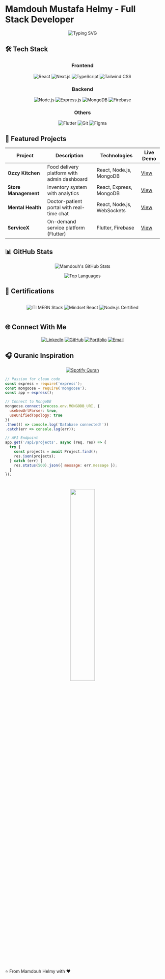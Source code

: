 # Mamdouh Mustafa Helmy - Full Stack Developer

<div align="center">
  <img src="https://readme-typing-svg.demolab.com?font=Fira+Code&size=30&duration=3000&pause=1000&color=38BDF8&center=true&vCenter=true&width=800&height=80&lines=Hello%2C+I'm+Mamdouh+Mustafa+Helmy;Full+Stack+Developer;MERN+Stack+Specialist;UI%2FUX+Enthusiast" alt="Typing SVG" />
</div>

## 🛠️ Tech Stack

<div align="center">
  
### Frontend
![React](https://img.shields.io/badge/React-20232A?style=for-the-badge&logo=react&logoColor=61DAFB)
![Next.js](https://img.shields.io/badge/Next.js-000000?style=for-the-badge&logo=nextdotjs&logoColor=white)
![TypeScript](https://img.shields.io/badge/TypeScript-007ACC?style=for-the-badge&logo=typescript&logoColor=white)
![Tailwind CSS](https://img.shields.io/badge/Tailwind_CSS-38B2AC?style=for-the-badge&logo=tailwind-css&logoColor=white)

### Backend
![Node.js](https://img.shields.io/badge/Node.js-339933?style=for-the-badge&logo=nodedotjs&logoColor=white)
![Express.js](https://img.shields.io/badge/Express.js-000000?style=for-the-badge&logo=express&logoColor=white)
![MongoDB](https://img.shields.io/badge/MongoDB-47A248?style=for-the-badge&logo=mongodb&logoColor=white)
![Firebase](https://img.shields.io/badge/Firebase-FFCA28?style=for-the-badge&logo=firebase&logoColor=black)

### Others
![Flutter](https://img.shields.io/badge/Flutter-02569B?style=for-the-badge&logo=flutter&logoColor=white)
![Git](https://img.shields.io/badge/Git-F05032?style=for-the-badge&logo=git&logoColor=white)
![Figma](https://img.shields.io/badge/Figma-F24E1E?style=for-the-badge&logo=figma&logoColor=white)

</div>

## 🚀 Featured Projects

<div align="center">

| Project | Description | Technologies | Live Demo |
|---------|-------------|--------------|-----------|
| **Ozzy Kitchen** | Food delivery platform with admin dashboard | React, Node.js, MongoDB | [View](https://restaurant-d5367.web.app/) |
| **Store Management** | Inventory system with analytics | React, Express, MongoDB | [View](https://store-management-467c1.web.app/) |
| **Mental Health** | Doctor-patient portal with real-time chat | React, Node.js, WebSockets | [View](https://mental-health-deafe.web.app/) |
| **ServiceX** | On-demand service platform (Flutter) | Flutter, Firebase | [View](https://servicex-741d4.web.app/) |

</div>

## 📊 GitHub Stats

<div align="center">
  
![Mamdouh's GitHub Stats](https://github-readme-stats.vercel.app/api?username=Mamdouh-Helmy&show_icons=true&theme=radical)

![Top Languages](https://github-readme-stats.vercel.app/api/top-langs/?username=Mamdouh-Helmy&layout=compact&theme=radical)

</div>

## 📜 Certifications

<div align="center" style="display: flex; justify-content: center; gap: 15px; flex-wrap: wrap;">

![ITI MERN Stack](https://img.shields.io/badge/ITI-MERN_Stack-007ACC?style=for-the-badge&logo=javascript&logoColor=white)
![Mindset React](https://img.shields.io/badge/Mindset-ReactJS-61DAFB?style=for-the-badge&logo=react&logoColor=black)
![Node.js Certified](https://img.shields.io/badge/Node.js-Certified-339933?style=for-the-badge&logo=nodedotjs&logoColor=white)

</div>

## 🌐 Connect With Me

<div align="center" style="margin-top: 20px;">
  
[![LinkedIn](https://img.shields.io/badge/LinkedIn-0077B5?style=for-the-badge&logo=linkedin&logoColor=white)](https://www.linkedin.com/in/mamdoh-helmy-487418289)
[![GitHub](https://img.shields.io/badge/GitHub-100000?style=for-the-badge&logo=github&logoColor=white)](https://github.com/Mamdouh-Helmy)
[![Portfolio](https://img.shields.io/badge/Portfolio-FF5722?style=for-the-badge&logo=google-chrome&logoColor=white)](https://mamdouh-s-personal-website.web.app/)
[![Email](https://img.shields.io/badge/Email-D14836?style=for-the-badge&logo=gmail&logoColor=white)](mailto:mamdouhcs1@gmail.com)

</div>

## 🎧 Quranic Inspiration

<div align="center">
  
[![Spotify Quran](https://img.shields.io/badge/Spotify-Quran-1DB954?style=for-the-badge&logo=spotify&logoColor=white)](https://open.spotify.com/track/6x7J7Qj7jNf47qZTwI1lXK)

</div>

```javascript
// Passion for clean code
const express = require('express');
const mongoose = require('mongoose');
const app = express();

// Connect to MongoDB
mongoose.connect(process.env.MONGODB_URI, { 
  useNewUrlParser: true,
  useUnifiedTopology: true 
})
.then(() => console.log('Database connected!'))
.catch(err => console.log(err));

// API Endpoint
app.get('/api/projects', async (req, res) => {
  try {
    const projects = await Project.find();
    res.json(projects);
  } catch (err) {
    res.status(500).json({ message: err.message });
  }
});
```
<div align="center" style="margin-top: 40px;">
<img src="https://ibb.co/GvxHkFpn" width="40%" />

</div>
⭐ From Mamdouh Helmy with ❤️
